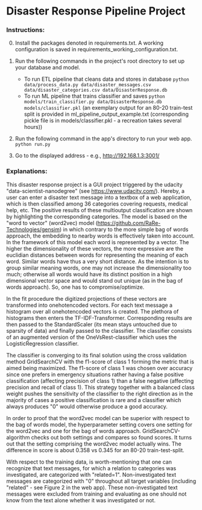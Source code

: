 # Disaster Response Pipeline Project

### Instructions:
0. Install the packages denoted in requirements.txt. A working configuration is saved in requirements_working_configuration.txt.

1. Run the following commands in the project's root directory to set up your database and model.

    - To run ETL pipeline that cleans data and stores in database
        `python data/process_data.py data/disaster_messages.csv data/disaster_categories.csv data/DisasterResponse.db`
    - To run ML pipeline that trains classifier and saves
        `python models/train_classifier.py data/DisasterResponse.db models/classifier.pkl`
        (an exemplary output for an 80-20 train-test split is provided in ml_pipeline_output_example.txt (corresponding pickle file is in models/classifier.pkl - a recreation takes several hours))

2. Run the following command in the app's directory to run your web app.
    `python run.py`

3. Go to the displayed address - e.g., http://192.168.1.3:3001/

### Explanations:

This disaster response project is a GUI project triggered by the udacity "data-scientist-nanodegree" (see https://www.udacity.com/).
Hereby, a user can enter a disaster text message into a textbox of a web application, which is then classified among 36 categories covering requests, medical help, etc.
The positive results of these multioutput classification are shown by highlighting the corresponding categories.
The model is based on the "word to vector" (word2vec) model (https://github.com/RaRe-Technologies/gensim) in which contrary to the more simple bag of words approach, the embedding to nearby words is effectively taken into account.
In the framework of this model each word is represented by a vector.
The higher the dimensionality of these vectors, the more expressive are the euclidian distances between words for representing the meaning of each word.
Similar words have thus a very short distance.
As the intention is to group similar meaning words, one may not increase the dimensionality too much; otherwise all words would have its distinct position in a high dimensional vector space and would stand out unique (as in the bag of words approach).
So, one has to compromise/optimize.

In the fit procedure the digitized projections of these vectors are transformed into onehotencoded vectors.
For each text message a histogram over all onehotencoded vectors is created. The plethora of histograms then enters the TF-IDF-Transformer.
Corresponding results are then passed to the StandardScaler (its mean stays untouched due to sparsity of data) and finally passed to the classifier.
The classifier consists of an augmented version of the OneVsRest-classifier which uses the LogisticRegression classifier.

The classifier is converging to its final solution using the cross validation method GridSearchCV with the f1-score of class 1 forming the metric that is aimed being maximized.
The f1-score of class 1 was chosen over accuracy since one prefers in emergency situations rather having a false positive classification (affecting precision of class 1) than a false negative (affecting precision and recall of class 1).
This strategy together with a balanced class weight pushes the sensitivity of the classifier to the right direction as in the majority of cases a positive classification is rare and a classifier which always produces "0" would otherwise produce a good accuracy.

In order to proof that the word2vec model can be superior with respect to the bag of words model, the hyperparameter setting covers one setting for the word2vec and one for the bag of words approach.
GridSearchCV-algorithm checks out both settings and compares so found scores.
It turns out that the setting comprising the word2vec model actually wins.
The difference in score is about 0.358 vs 0.345 for an 80-20 train-test-split.

With respect to the training data, is worth-mentioning that one can recognize that text messages, for which a relation to categories was investigated, are categorized with "related=1".
Non-investigated text messages are categorized with "0" throughout all target variables (including "related" - see Figure 2 in the web app).
These non-investigated text messages were excluded from training and evaluating as one should not know from the text alone whether it was investigated or not.
